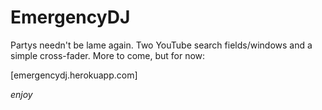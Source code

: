 # EmergencyDJ

Partys needn't be lame again. 
Two YouTube search fields/windows and a simple cross-fader.
More to come, but for now:

[emergencydj.herokuapp.com]

*enjoy*
